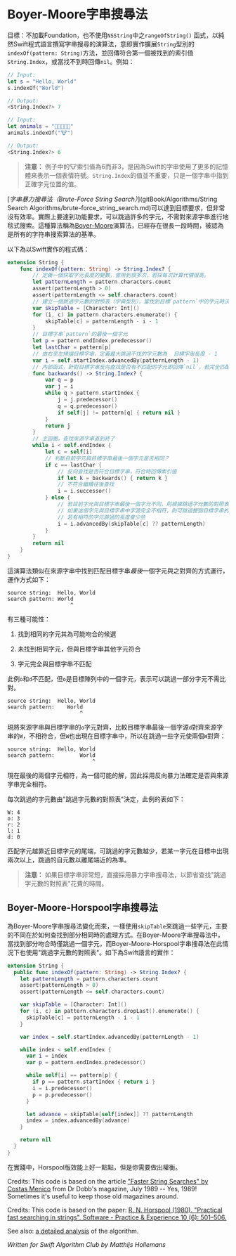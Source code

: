 # Boyer-Moore字串搜尋法

目標：不加載Foundation，也不使用`NSString`中之`rangeOfString()` 函式，以純然Swift程式語言撰寫字串搜尋的演算法，意即實作擴展`String`型別的`indexOf(pattern: String)`方法，並回傳符合第一個被找到的索引值`String.Index`，或當找不到時回傳`nil`。例如：

```swift
// Input: 
let s = "Hello, World"
s.indexOf("World")

// Output:
<String.Index?> 7

// Input:
let animals = "🐶🐔🐷🐮🐱"
animals.indexOf("🐮")

// Output:
<String.Index?> 6
```

> **注意：** 例子中的🐮索引值為6而非3，是因為Swift的字串使用了更多的記憶體來表示一個表情符號。`String.Index`的值並不重要，只是一個字串中指到正確字元位置的值。

[*字串暴力搜尋法（Brute-Force String Search）*](gitBook/Algorithms/String Search Algorithms/brute-force_string_search.md)可以達到目標要求，但非常沒有效率。實際上要達到功能要求，可以跳過許多的字元，不需對來源字串進行地毯式搜索。這種算法稱為[Boyer-Moore](https://en.wikipedia.org/wiki/Boyer–Moore_string_search_algorithm)演算法，已經存在很長一段時間，被認為是所有的字符串搜索算法的基準。

以下為以Swift實作的程式碼：

```swift
extension String {
	func indexOf(pattern: String) -> String.Index? {
		// 定義一個快取字元長度的變數，會用到很多次，若採每次計算代價很高。
		let patternLength = pattern.characters.count
		assert(patternLength > 0)
		assert(patternLength <= self.characters.count)
		// 建立一個跳過字元數的對照表（字典型別），當找到目標`pattern`中的字元時決定我們跳過的字元數。
		var skipTable = [Character: Int]()
		for (i, c) in pattern.characters.enumerate() {
			skipTable[c] = patternLength - i - 1
		}
		// 目標字串`pattern`的最後一個字元
		let p = pattern.endIndex.predecessor()
		let lastChar = pattern[p]
		// 由右至左掃描目標字串，定義最大跳過不找的字元數為  目標字串長度 - 1
		var i = self.startIndex.advancedBy(patternLength - 1)
		// 內部函式，針對目標字串反向查找是否有不匹配的字元即回傳`nil`，若完全匹配回傳索引值
		func backwards() -> String.Index? {
			var q = p
			var j = i
			while q > pattern.startIndex {
				j = j.predecessor()
				q = q.predecessor()
				if self[j] != pattern[q] { return nil }
			}
			return j
		}
		// 主迴圈，查找來源字串直到終了
		while i < self.endIndex {
			let c = self[i]
			// 判斷目前字元與目標字串最後一個字元是否相同？
			if c == lastChar {
				// 反向查找是否符合目標字串，符合時回傳索引值
				if let k = backwards() { return k }
				// 不符合繼續往後查找
				i = i.successor()
			} else {
				// 若目前字元與目標字串最後一個字元不同，則根據跳過字元數的對照表決定跳過的字數
				// 如果這個字元與目標字串中字源完全不相符，則可跳過整個目標字串的長度。
				// 若有相符的字元跳過的長度會少些
				i = i.advancedBy(skipTable[c] ?? patternLength)
			}
		}
		return nil
	}
}
```

這演算法類似在來源字串中找到匹配目標字串*最後*一個字元與之對齊的方式運行，運作方式如下：

	source string:  Hello, World
	search pattern: World
	                    ^

有三種可能性：

1. 找到相同的字元其為可能吻合的候選

2. 未找到相同字元，但與目標字串其他字元符合

3. 字元完全與目標字串不匹配

此例`o`和`d`不匹配，但`o`是目標陣列中的一個字元，表示可以跳過一部分字元不需比對。

	source string:  Hello, World
	search pattern:    World
	                       ^

現將來源字串與目標字串的`o`字元對齊，比較目標字串最後一個字源`d`對齊來源字串的`W`，不相符合，但`W`也出現在目標字串中，所以在跳過一些字元使兩個`W`對齊：

	source string:  Hello, World
	search pattern:        World
	                           ^

現在最後的兩個字元相符，為一個可能的解，因此採用反向暴力法確定是否與來源字串完全相符。

每次跳過的字元數由"跳過字元數的對照表"決定，此例的表如下：

	W: 4
	o: 3
	r: 2
	l: 1
	d: 0

匹配字元越靠近目標字元的尾端，可跳過的字元數越少，若某一字元在目標中出現兩次以上，跳過的自元數以離尾端近的為準。

> **注意：** 如果目標字串非常短，直接採用暴力字串搜尋法，以節省查找"跳過字元數的對照表"花費的時間。

## Boyer-Moore-Horspool字串搜尋法

為Boyer-Moore字串搜尋法變化而來，一樣使用`skipTable`來跳過一些字元，主要的不同在於如何查找到部分相同時的處理方式。在Boyer-Moore字串搜尋法中，當找到部分吻合時僅跳過一個字元，而Boyer-Moore-Horspool字串搜尋法在此情況下也使用"跳過字元數的對照表"。如下為Swift語言的實作：

```swift
extension String {
  public func indexOf(pattern: String) -> String.Index? {
    let patternLength = pattern.characters.count
    assert(patternLength > 0)
    assert(patternLength <= self.characters.count)

    var skipTable = [Character: Int]()
    for (i, c) in pattern.characters.dropLast().enumerate() {
      skipTable[c] = patternLength - i - 1
    }

    var index = self.startIndex.advancedBy(patternLength - 1)

    while index < self.endIndex {
      var i = index
      var p = pattern.endIndex.predecessor()

      while self[i] == pattern[p] {
        if p == pattern.startIndex { return i }
        i = i.predecessor()
        p = p.predecessor()
      }

      let advance = skipTable[self[index]] ?? patternLength
      index = index.advancedBy(advance)
    }

    return nil
  }
}
```

在實踐中，Horspool版效能上好一點點，但是你需要做出權衡。

Credits: This code is based on the article ["Faster String Searches" by Costas Menico](http://www.drdobbs.com/database/faster-string-searches/184408171) from Dr Dobb's magazine, July 1989 -- Yes, 1989! Sometimes it's useful to keep those old magazines around.

Credits: This code is based on the paper: [R. N. Horspool (1980). "Practical fast searching in strings". Software - Practice & Experience 10 (6): 501–506.](http://www.cin.br/~paguso/courses/if767/bib/Horspool_1980.pdf)

See also: [a detailed analysis](http://www.inf.fh-flensburg.de/lang/algorithmen/pattern/bmen.htm) of the algorithm.

*Written for Swift Algorithm Club by Matthijs Hollemans*
